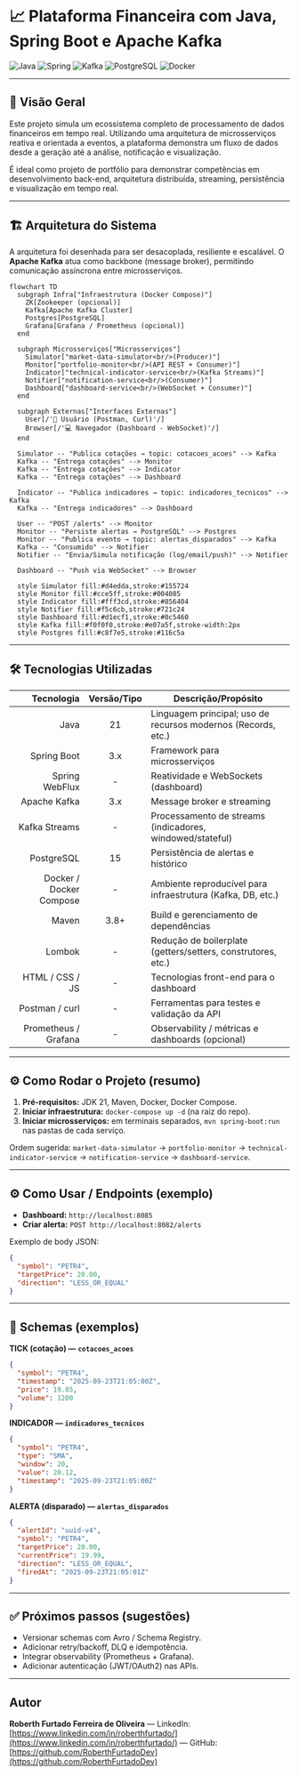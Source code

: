 # 📈 Plataforma Financeira com Java, Spring Boot e Apache Kafka

![Java](https://img.shields.io/badge/Java-21-blue?style=for-the-badge\&logo=openjdk) ![Spring](https://img.shields.io/badge/Spring_Boot-3.x-green?style=for-the-badge\&logo=spring) ![Kafka](https://img.shields.io/badge/Apache_Kafka-3.x-black?style=for-the-badge\&logo=apachekafka) ![PostgreSQL](https://img.shields.io/badge/PostgreSQL-15-blue?style=for-the-badge\&logo=postgresql) ![Docker](https://img.shields.io/badge/Docker-gray?style=for-the-badge\&logo=docker)

---

## 📑 Visão Geral

Este projeto simula um ecossistema completo de processamento de dados financeiros em tempo real. Utilizando uma arquitetura de microsserviços reativa e orientada a eventos, a plataforma demonstra um fluxo de dados desde a geração até a análise, notificação e visualização.

É ideal como projeto de portfólio para demonstrar competências em desenvolvimento back-end, arquitetura distribuída, streaming, persistência e visualização em tempo real.

---

## 🏗️ Arquitetura do Sistema

A arquitetura foi desenhada para ser desacoplada, resiliente e escalável. O **Apache Kafka** atua como backbone (message broker), permitindo comunicação assíncrona entre microsserviços.

```mermaid
flowchart TD
  subgraph Infra["Infraestrutura (Docker Compose)"]
    ZK[Zookeeper (opcional)]
    Kafka[Apache Kafka Cluster]
    Postgres[PostgreSQL]
    Grafana[Grafana / Prometheus (opcional)]
  end

  subgraph Microsserviços["Microsserviços"]
    Simulator["market-data-simulator<br/>(Producer)"]
    Monitor["portfolio-monitor<br/>(API REST + Consumer)"]
    Indicator["technical-indicator-service<br/>(Kafka Streams)"]
    Notifier["notification-service<br/>(Consumer)"]
    Dashboard["dashboard-service<br/>(WebSocket + Consumer)"]
  end

  subgraph Externas["Interfaces Externas"]
    User[/'👤 Usuário (Postman, Curl)'/]
    Browser[/'💻 Navegador (Dashboard - WebSocket)'/]
  end

  Simulator -- "Publica cotações → topic: cotacoes_acoes" --> Kafka
  Kafka -- "Entrega cotações" --> Monitor
  Kafka -- "Entrega cotações" --> Indicator
  Kafka -- "Entrega cotações" --> Dashboard

  Indicator -- "Publica indicadores → topic: indicadores_tecnicos" --> Kafka
  Kafka -- "Entrega indicadores" --> Dashboard

  User -- "POST /alerts" --> Monitor
  Monitor -- "Persiste alertas → PostgreSQL" --> Postgres
  Monitor -- "Publica evento → topic: alertas_disparados" --> Kafka
  Kafka -- "Consumido" --> Notifier
  Notifier -- "Envia/Simula notificação (log/email/push)" --> Notifier

  Dashboard -- "Push via WebSocket" --> Browser

  style Simulator fill:#d4edda,stroke:#155724
  style Monitor fill:#cce5ff,stroke:#004085
  style Indicator fill:#fff3cd,stroke:#856404
  style Notifier fill:#f5c6cb,stroke:#721c24
  style Dashboard fill:#d1ecf1,stroke:#0c5460
  style Kafka fill:#f0f0f0,stroke:#e07a5f,stroke-width:2px
  style Postgres fill:#c8f7e5,stroke:#116c5a
```

---

## 🛠️ Tecnologias Utilizadas

| Tecnologia              | Versão/Tipo   | Descrição/Propósito                                                 |
|------------------------:|:-------------:|---------------------------------------------------------------------|
| Java                   | 21            | Linguagem principal; uso de recursos modernos (Records, etc.)       |
| Spring Boot            | 3.x           | Framework para microsserviços                                       |
| Spring WebFlux         | -             | Reatividade e WebSockets (dashboard)                                |
| Apache Kafka           | 3.x           | Message broker e streaming                                          |
| Kafka Streams          | -             | Processamento de streams (indicadores, windowed/stateful)           |
| PostgreSQL             | 15            | Persistência de alertas e histórico                                 |
| Docker / Docker Compose| -             | Ambiente reproducível para infraestrutura (Kafka, DB, etc.)        |
| Maven                  | 3.8+          | Build e gerenciamento de dependências                               |
| Lombok                 | -             | Redução de boilerplate (getters/setters, construtores, etc.)        |
| HTML / CSS / JS        | -             | Tecnologias front-end para o dashboard                              |
| Postman / curl         | -             | Ferramentas para testes e validação da API                          |
| Prometheus / Grafana   | -             | Observability / métricas e dashboards (opcional)                    |


---

## ⚙️ Como Rodar o Projeto (resumo)

1. **Pré-requisitos:** JDK 21, Maven, Docker, Docker Compose.
2. **Iniciar infraestrutura:** `docker-compose up -d` (na raiz do repo).
3. **Iniciar microsserviços:** em terminais separados, `mvn spring-boot:run` nas pastas de cada serviço.

Ordem sugerida: `market-data-simulator` → `portfolio-monitor` → `technical-indicator-service` → `notification-service` → `dashboard-service`.

---

## ⚙️ Como Usar / Endpoints (exemplo)

* **Dashboard:** `http://localhost:8085`
* **Criar alerta:** `POST http://localhost:8082/alerts`

Exemplo de body JSON:

```json
{
  "symbol": "PETR4",
  "targetPrice": 20.00,
  "direction": "LESS_OR_EQUAL"
}
```

---

## 🔬 Schemas (exemplos)

**TICK (cotação) — `cotacoes_acoes`**

```json
{
  "symbol": "PETR4",
  "timestamp": "2025-09-23T21:05:00Z",
  "price": 19.85,
  "volume": 1200
}
```

**INDICADOR — `indicadores_tecnicos`**

```json
{
  "symbol": "PETR4",
  "type": "SMA",
  "window": 20,
  "value": 20.12,
  "timestamp": "2025-09-23T21:05:00Z"
}
```

**ALERTA (disparado) — `alertas_disparados`**

```json
{
  "alertId": "uuid-v4",
  "symbol": "PETR4",
  "targetPrice": 20.00,
  "currentPrice": 19.99,
  "direction": "LESS_OR_EQUAL",
  "firedAt": "2025-09-23T21:05:01Z"
}
```

---

## ✅ Próximos passos (sugestões)

* Versionar schemas com Avro / Schema Registry.
* Adicionar retry/backoff, DLQ e idempotência.
* Integrar observability (Prometheus + Grafana).
* Adicionar autenticação (JWT/OAuth2) nas APIs.

---

## Autor

**Roberth Furtado Ferreira de Oliveira** — LinkedIn: [https://www.linkedin.com/in/roberthfurtado/](https://www.linkedin.com/in/roberthfurtado/) — GitHub: [https://github.com/RoberthFurtadoDev](https://github.com/RoberthFurtadoDev)



